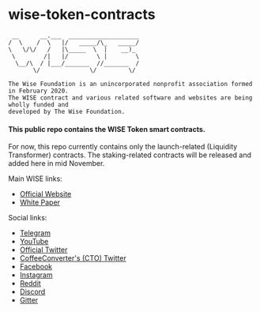 # wise-token-contracts

```
 __      __.___  ____________________
/  \    /  \   |/   _____/\_   _____/
\   \/\/   /   |\_____  \  |    __)_
 \        /|   |/        \ |        \
  \__/\  / |___/_______  //_______  /
       \/              \/         \/

The Wise Foundation is an unincorporated nonprofit association formed in February 2020.
The WISE contract and various related software and websites are being wholly funded and
developed by The Wise Foundation.
```

#### This public repo contains the WISE Token smart contracts.

For now, this repo currently contains only the launch-related (Liquidity Transformer) contracts.  The staking-related contracts will be released 
and added here in mid November.

Main WISE links:
* [Official Website](https://ilovewise.com/)
* [White Paper](https://wisewhitepaper.com/)

Social links:
* [Telegram](https://t.me/WiseToken/)
* [YouTube](https://www.youtube.com/channel/UCkrhXAz9MIpCARoZ0SeibDA)
* [Official Twitter](https://twitter.com/wise_token)
* [CoffeeConverter's (CTO) Twitter](https://twitter.com/CoffeeConverter)
* [Facebook](https://www.facebook.com/wisetokens)
* [Instagram](https://www.instagram.com/wisetoken/)
* [Reddit](https://www.reddit.com/user/wisetoken)
* [Discord](https://discord.com/channels/727513630332944504/727513630332944508)
* [Gitter](https://gitter.im/WiseToken/community)
